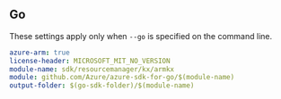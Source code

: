## Go

These settings apply only when `--go` is specified on the command line.

```yaml $(go) && $(track2)
azure-arm: true
license-header: MICROSOFT_MIT_NO_VERSION
module-name: sdk/resourcemanager/kx/armkx
module: github.com/Azure/azure-sdk-for-go/$(module-name)
output-folder: $(go-sdk-folder)/$(module-name)
```
